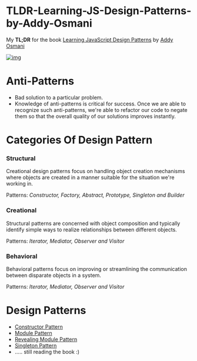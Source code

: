 
# TLDR-Learning-JS-Design-Patterns-by-Addy-Osmani

My **TL;DR** for the book [Learning JavaScript Design Patterns](http://addyosmani.com/resources/essentialjsdesignpatterns/book/#designpatternsjavascript) by [Addy Osmani](https://github.com/addyosmani)

[![img](http://akamaicovers.oreilly.com/images/0636920025832/cat.gif)](http://addyosmani.com/resources/essentialjsdesignpatterns/book/)

# Anti-Patterns
- Bad solution to a particular problem. 
- Knowledge of anti-patterns is critical for success. Once we are able to recognize such anti-patterns, we're able to refactor our code to negate them so that the overall quality of our solutions improves instantly.

# Categories Of Design Pattern
### Structural
Creational design patterns focus on handling object creation mechanisms where objects are created in a manner suitable for the situation we're working in.

Patterns: *Constructor, Factory, Abstract, Prototype, Singleton and Builder*

### Creational
Structural patterns are concerned with object composition and typically identify simple ways to realize relationships between different objects.

Patterns:  *Iterator, Mediator, Observer and Visitor*

### Behavioral
Behavioral patterns focus on improving or streamlining the communication between disparate objects in a system.

Patterns: *Iterator, Mediator, Observer and Visitor*

# Design Patterns
- [Constructor Pattern](https://github.com/karlpatrickespiritu/TLDR-Learning-JS-Design-Patterns-by-Addy-Osmani/tree/master/design-patterns/constructor-pattern.md)
- [Module Pattern](https://github.com/karlpatrickespiritu/TLDR-Learning-JS-Design-Patterns-by-Addy-Osmani/tree/master/design-patterns/module-pattern.md)
- [Revealing Module Pattern](https://github.com/karlpatrickespiritu/TLDR-Learning-JS-Design-Patterns-by-Addy-Osmani/tree/master/design-patterns/revealing-module-pattern.md)
- [Singleton Pattern](https://github.com/karlpatrickespiritu/TLDR-Learning-JS-Design-Patterns-by-Addy-Osmani/tree/master/design-patterns/singleton-pattern.md)
- ..... still reading the book :)
